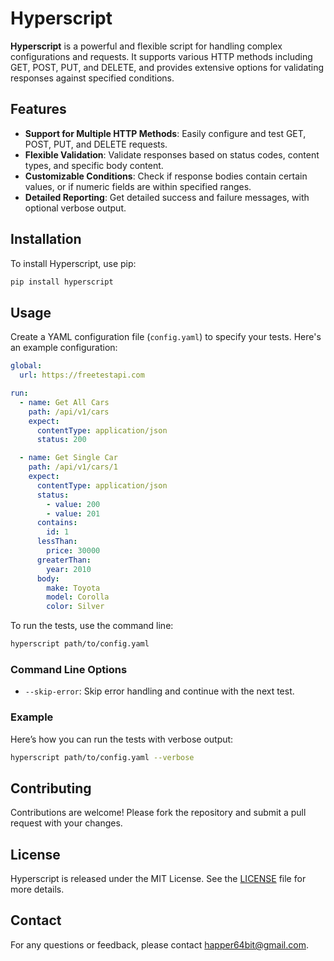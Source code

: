 # Hyperscript

**Hyperscript** is a powerful and flexible script for handling complex configurations and requests. It supports various HTTP methods including GET, POST, PUT, and DELETE, and provides extensive options for validating responses against specified conditions.

## Features

- **Support for Multiple HTTP Methods**: Easily configure and test GET, POST, PUT, and DELETE requests.
- **Flexible Validation**: Validate responses based on status codes, content types, and specific body content.
- **Customizable Conditions**: Check if response bodies contain certain values, or if numeric fields are within specified ranges.
- **Detailed Reporting**: Get detailed success and failure messages, with optional verbose output.

## Installation

To install Hyperscript, use pip:

```bash
pip install hyperscript
```

## Usage

Create a YAML configuration file (`config.yaml`) to specify your tests. Here's an example configuration:

```yaml
global:
  url: https://freetestapi.com

run:
  - name: Get All Cars
    path: /api/v1/cars
    expect:
      contentType: application/json
      status: 200

  - name: Get Single Car
    path: /api/v1/cars/1
    expect:
      contentType: application/json
      status:
        - value: 200
        - value: 201
      contains:
        id: 1
      lessThan:
        price: 30000
      greaterThan:
        year: 2010
      body:
        make: Toyota
        model: Corolla
        color: Silver
```

To run the tests, use the command line:

```bash
hyperscript path/to/config.yaml
```

### Command Line Options

- `--skip-error`: Skip error handling and continue with the next test.

### Example

Here’s how you can run the tests with verbose output:

```bash
hyperscript path/to/config.yaml --verbose
```

## Contributing

Contributions are welcome! Please fork the repository and submit a pull request with your changes.

## License

Hyperscript is released under the MIT License. See the [LICENSE](LICENSE) file for more details.

## Contact

For any questions or feedback, please contact [happer64bit@gmail.com](mailto:happer64bit@gmail.com).
